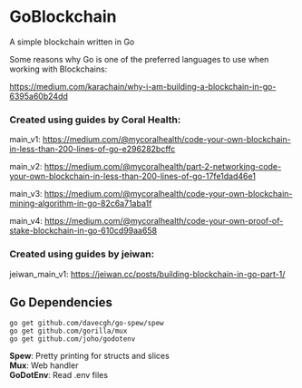 # GoBlockchain

A simple blockchain written in Go

Some reasons why Go is one of the preferred languages to use when working with Blockchains:

https://medium.com/karachain/why-i-am-building-a-blockchain-in-go-6395a60b24dd

### Created using guides by Coral Health:

main_v1: https://medium.com/@mycoralhealth/code-your-own-blockchain-in-less-than-200-lines-of-go-e296282bcffc

main_v2: https://medium.com/@mycoralhealth/part-2-networking-code-your-own-blockchain-in-less-than-200-lines-of-go-17fe1dad46e1

main_v3: https://medium.com/@mycoralhealth/code-your-own-blockchain-mining-algorithm-in-go-82c6a71aba1f

main_v4: https://medium.com/@mycoralhealth/code-your-own-proof-of-stake-blockchain-in-go-610cd99aa658

### Created using guides by jeiwan:

jeiwan_main_v1: https://jeiwan.cc/posts/building-blockchain-in-go-part-1/

## Go Dependencies

```
go get github.com/davecgh/go-spew/spew
go get github.com/gorilla/mux
go get github.com/joho/godotenv
```

**Spew**: Pretty printing for structs and slices<br>
**Mux**: Web handler<br>
**GoDotEnv**: Read .env files<br>
